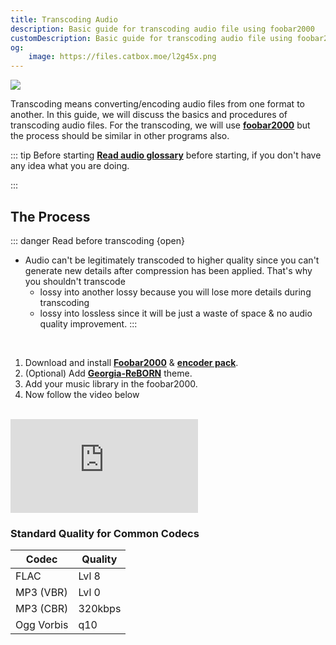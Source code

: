 ```yaml
---
title: Transcoding Audio
description: Basic guide for transcoding audio file using foobar2000
customDescription: Basic guide for transcoding audio file using foobar2000
og:
    image: https://files.catbox.moe/l2g45x.png
---
```


[![](/asset/ad.png)](https://tinyurl.com/southvpn)

<GradientCard title="Transcoding Audio" description="Basic transcoding guide for audio file using foobar2000" theme="turquoise" variant="thin"/>


Transcoding means converting/encoding audio files from one format to another. In this guide, we will discuss the basics and procedures of transcoding audio files. For the transcoding, we will use [**foobar2000**](https://www.foobar2000.org/) but the process should be similar in other programs also.

::: tip Before starting
[**Read audio glossary**](/glossary/audio) before starting, if you don't have any idea what you are doing.

:::

## The Process

::: danger Read before transcoding {open}
- Audio can't be legitimately transcoded to higher quality since you can't generate new details after compression has been applied. That's why you shouldn't transcode
  -  lossy into another lossy because you will lose more details during transcoding
  -  lossy into lossless since it will be just a waste of space & no audio quality improvement.
:::

<br>

1. Download and install [**Foobar2000**](https://www.foobar2000.org/) & [**encoder pack**](https://www.foobar2000.org/encoderpack).
2. (Optional) Add [**Georgia-ReBORN**](https://github.com/TT-ReBORN/Georgia-ReBORN) theme.
3. Add your music library in the foobar2000.
4. Now follow the video below

<br>

<div class="video_wrapper"><iframe src="https://www.youtube.com/embed/VjPCHhot_k8" frameborder="0" allowfullscreen></iframe></div>

### Standard Quality for Common Codecs

| Codec | Quality |
|---|---|
| FLAC | Lvl 8 |
| MP3 (VBR) | Lvl 0 |
| MP3 (CBR) | 320kbps |
| Ogg Vorbis | q10 |